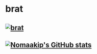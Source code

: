 # brat
[![brat](https://skillicons.dev/icons?i=cpp,html,css,windows&theme=light)](https://skillicons.dev)
---------------------------------------------------------------------------------------------------
[![Nomaakip's GitHub stats](https://github-readme-stats.vercel.app/api?username=nomaakip)](https://github.com/anuraghazra/github-readme-stats)
---------------------------------------------------------------------------------------------------
